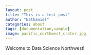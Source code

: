 ```yaml
---
layout: post
title: "This is a test post"
author: "Nathaniel"
categories: about
tags: [documentation,sample]
image: pacific_northwest_crater.jpg
---
```


Welcome to Data Science Northwest!
